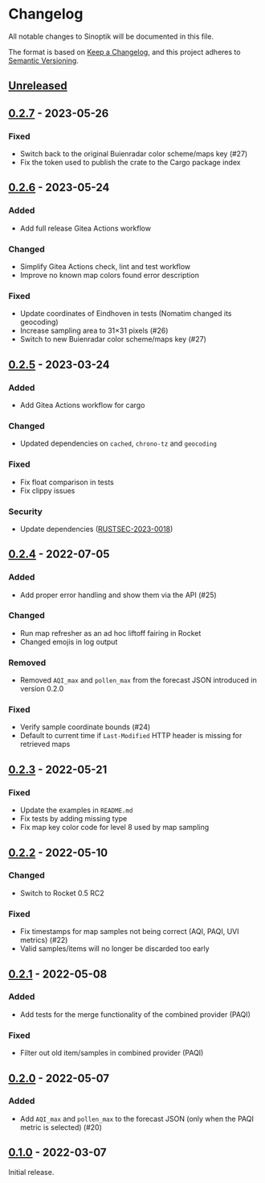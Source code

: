 # Changelog

All notable changes to Sinoptik will be documented in this file.

The format is based on [Keep a Changelog](https://keepachangelog.com/en/1.0.0/),
and this project adheres to [Semantic Versioning](https://semver.org/spec/v2.0.0.html).

## [Unreleased]

## [0.2.7] - 2023-05-26

### Fixed

* Switch back to the original Buienradar color scheme/maps key (#27)
* Fix the token used to publish the crate to the Cargo package index

## [0.2.6] - 2023-05-24

### Added

* Add full release Gitea Actions workflow

### Changed

* Simplify Gitea Actions check, lint and test workflow
* Improve no known map colors found error description

### Fixed

* Update coordinates of Eindhoven in tests (Nomatim changed its geocoding)
* Increase sampling area to 31×31 pixels (#26)
* Switch to new Buienradar color scheme/maps key (#27)

## [0.2.5] - 2023-03-24

### Added

* Add Gitea Actions workflow for cargo

### Changed

* Updated dependencies on `cached`, `chrono-tz` and `geocoding`

### Fixed

* Fix float comparison in tests
* Fix clippy issues

### Security

* Update dependencies ([RUSTSEC-2023-0018](https://rustsec.org/advisories/RUSTSEC-2023-0018.html))

## [0.2.4] - 2022-07-05

### Added

* Add proper error handling and show them via the API (#25)

### Changed

* Run map refresher as an ad hoc liftoff fairing in Rocket
* Changed emojis in log output

### Removed

* Removed `AQI_max` and `pollen_max` from the forecast JSON introduced in
  version 0.2.0

### Fixed

* Verify sample coordinate bounds (#24)
* Default to current time if `Last-Modified` HTTP header is missing for
  retrieved maps

## [0.2.3] - 2022-05-21

### Fixed

* Update the examples in `README.md`
* Fix tests by adding missing type
* Fix map key color code for level 8 used by map sampling

## [0.2.2] - 2022-05-10

### Changed

* Switch to Rocket 0.5 RC2

### Fixed

* Fix timestamps for map samples not being correct (AQI, PAQI, UVI metrics) (#22)
* Valid samples/items will no longer be discarded too early

## [0.2.1] - 2022-05-08

### Added

* Add tests for the merge functionality of the combined provider (PAQI)

### Fixed

* Filter out old item/samples in combined provider (PAQI)

## [0.2.0] - 2022-05-07

### Added

* Add `AQI_max` and `pollen_max` to the forecast JSON (only when the PAQI
  metric is selected) (#20)

## [0.1.0] - 2022-03-07

Initial release.

[Unreleased]: https://git.luon.net/paul/sinoptik/compare/v0.2.7...HEAD
[0.2.7]: https://git.luon.net/paul/sinoptik/compare/v0.2.6...v0.2.7
[0.2.6]: https://git.luon.net/paul/sinoptik/compare/v0.2.5...v0.2.6
[0.2.5]: https://git.luon.net/paul/sinoptik/compare/v0.2.4...v0.2.5
[0.2.4]: https://git.luon.net/paul/sinoptik/compare/v0.2.3...v0.2.4
[0.2.3]: https://git.luon.net/paul/sinoptik/compare/v0.2.2...v0.2.3
[0.2.2]: https://git.luon.net/paul/sinoptik/compare/v0.2.1...v0.2.2
[0.2.1]: https://git.luon.net/paul/sinoptik/compare/v0.2.0...v0.2.1
[0.2.0]: https://git.luon.net/paul/sinoptik/compare/v0.1.0...v0.2.0
[0.1.0]: https://git.luon.net/paul/sinoptik/commits/tag/v0.1.0
